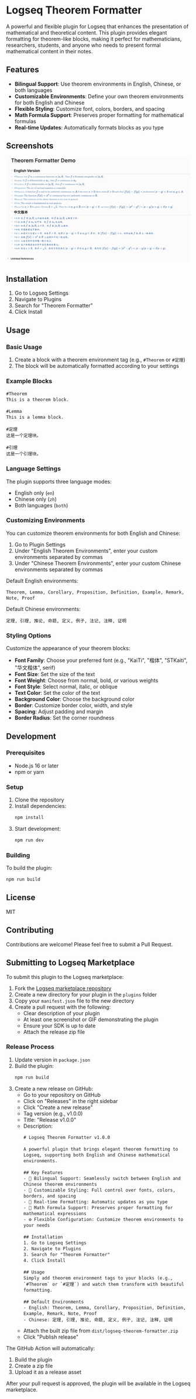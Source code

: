 # Logseq Theorem Formatter

A powerful and flexible plugin for Logseq that enhances the presentation of mathematical and theoretical content. This plugin provides elegant formatting for theorem-like blocks, making it perfect for mathematicians, researchers, students, and anyone who needs to present formal mathematical content in their notes.

## Features

- **Bilingual Support**: Use theorem environments in English, Chinese, or both languages
- **Customizable Environments**: Define your own theorem environments for both English and Chinese
- **Flexible Styling**: Customize font, colors, borders, and spacing
- **Math Formula Support**: Preserves proper formatting for mathematical formulas
- **Real-time Updates**: Automatically formats blocks as you type

## Screenshots

![Theorem Formatter Demo](./assets/theorem-formatter-demo.png)

## Installation

1. Go to Logseq Settings
2. Navigate to Plugins
3. Search for "Theorem Formatter"
4. Click Install

## Usage

### Basic Usage

1. Create a block with a theorem environment tag (e.g., `#Theorem` or `#定理`)
2. The block will be automatically formatted according to your settings

### Example Blocks

```
#Theorem
This is a theorem block.

#Lemma
This is a lemma block.

#定理
这是一个定理块。

#引理
这是一个引理块。
```

### Language Settings

The plugin supports three language modes:
- English only (`en`)
- Chinese only (`zh`)
- Both languages (`both`)

### Customizing Environments

You can customize theorem environments for both English and Chinese:

1. Go to Plugin Settings
2. Under "English Theorem Environments", enter your custom environments separated by commas
3. Under "Chinese Theorem Environments", enter your custom Chinese environments separated by commas

Default English environments:
```
Theorem, Lemma, Corollary, Proposition, Definition, Example, Remark, Note, Proof
```

Default Chinese environments:
```
定理, 引理, 推论, 命题, 定义, 例子, 注记, 注释, 证明
```

### Styling Options

Customize the appearance of your theorem blocks:

- **Font Family**: Choose your preferred font (e.g., "KaiTi", "楷体", "STKaiti", "华文楷体", serif)
- **Font Size**: Set the size of the text
- **Font Weight**: Choose from normal, bold, or various weights
- **Font Style**: Select normal, italic, or oblique
- **Text Color**: Set the color of the text
- **Background Color**: Choose the background color
- **Border**: Customize border color, width, and style
- **Spacing**: Adjust padding and margin
- **Border Radius**: Set the corner roundness

## Development

### Prerequisites

- Node.js 16 or later
- npm or yarn

### Setup

1. Clone the repository
2. Install dependencies:
   ```bash
   npm install
   ```
3. Start development:
   ```bash
   npm run dev
   ```

### Building

To build the plugin:
```bash
npm run build
```

## License

MIT

## Contributing

Contributions are welcome! Please feel free to submit a Pull Request.

## Submitting to Logseq Marketplace

To submit this plugin to the Logseq marketplace:

1. Fork the [Logseq marketplace repository](https://github.com/logseq/logseq-plugin-samples)
2. Create a new directory for your plugin in the `plugins` folder
3. Copy your `manifest.json` file to the new directory
4. Create a pull request with the following:
   - Clear description of your plugin
   - At least one screenshot or GIF demonstrating the plugin
   - Ensure your SDK is up to date
   - Attach the release zip file

### Release Process

1. Update version in `package.json`
2. Build the plugin:
   ```bash
   npm run build
   ```
3. Create a new release on GitHub:
   - Go to your repository on GitHub
   - Click on "Releases" in the right sidebar
   - Click "Create a new release"
   - Tag version (e.g., v1.0.0)
   - Title: "Release v1.0.0"
   - Description: 
     ```
     # Logseq Theorem Formatter v1.0.0

     A powerful plugin that brings elegant theorem formatting to Logseq, supporting both English and Chinese mathematical environments.

     ## Key Features
     - 🎯 Bilingual Support: Seamlessly switch between English and Chinese theorem environments
     - 🎨 Customizable Styling: Full control over fonts, colors, borders, and spacing
     - 📝 Real-time Formatting: Automatic updates as you type
     - 🔢 Math Formula Support: Preserves proper formatting for mathematical expressions
     - ⚙️ Flexible Configuration: Customize theorem environments to your needs

     ## Installation
     1. Go to Logseq Settings
     2. Navigate to Plugins
     3. Search for "Theorem Formatter"
     4. Click Install

     ## Usage
     Simply add theorem environment tags to your blocks (e.g., `#Theorem` or `#定理`) and watch them transform with beautiful formatting.

     ## Default Environments
     - English: Theorem, Lemma, Corollary, Proposition, Definition, Example, Remark, Note, Proof
     - Chinese: 定理, 引理, 推论, 命题, 定义, 例子, 注记, 注释, 证明
     ```
   - Attach the built zip file from `dist/logseq-theorem-formatter.zip`
   - Click "Publish release"

The GitHub Action will automatically:
1. Build the plugin
2. Create a zip file
3. Upload it as a release asset

After your pull request is approved, the plugin will be available in the Logseq marketplace.